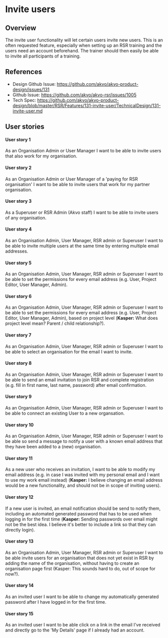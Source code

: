 # Invite users

## Overview
The invite user functionality will let certain users invite new users. This is an often requested feature, especially when setting up an RSR training and the users need an account beforehand. The trainer should then easily be able to invite all participants of a training.

## References
- Design Github Issue: https://github.com/akvo/akvo-product-design/issues/131
- Github Issue: https://github.com/akvo/akvo-rsr/issues/1005
- Tech Spec: https://github.com/akvo/akvo-product-design/blob/master/RSR/Features/131-invite-user/TechnicalDesign/131-invite-user.md

## User stories

#### User story 1
As an Organisation Admin or User Manager I want to be able to invite users that also work for my organisation.

#### User story 2
As an Organisation Admin or User Manager of a 'paying for RSR organisation' I want to be able to invite users that work for my partner organisation.

#### User story 3
As a Superuser or RSR Admin (Akvo staff) I want to be able to invite users of any organisation.

#### User story 4
As an Organisation Admin, User Manager, RSR admin or Superuser I want to be able to invite multiple users at the same time by entering multiple email addresses.

#### User story 5
As an Organisation Admin, User Manager, RSR admin or Superuser I want to be able to set the permissions for every email address (e.g. User, Project Editor, User Manager, Admin).

#### User story 6 
As an Organisation Admin, User Manager, RSR admin or Superuser I want to be able to set the permissions for every email address (e.g. User, Project Editor, User Manager, Admin), based on project level (__Kasper:__ What does project level mean? Parent / child relationship?).

#### User story 7
As an Organisation Admin, User Manager, RSR admin or Superuser I want to be able to select an organisation for the email I want to invite.

#### User story 8
As an Organisation Admin, User Manager, RSR admin or Superuser I want to be able to send an email invitation to join RSR and complete registration (e.g. fill in first name, last name, password) after email confirmation.

#### User story 9
As an Organisation Admin, User Manager, RSR admin or Superuser I want to be able to connect an existing User to a new organsation.

#### User story 10
As an Organisation Admin, User Manager, RSR admin or Superuser I want to be able so send a message to notify a user with a known email address that they have been added to a (new) organisation.

#### User story 11 
As a new user who receives an invitation, I want to be able to modify my email address (e.g. in case I was invited with my personal email and I want to use my work email instead) (__Kasper:__ I believe changing an email address would be a new functionality, and should not be in scope of inviting users).

#### User story 12
If a new user is invited, an email notification should be send to notify them, including an automated generated password that has to be used when logging in for the first time (__Kasper:__ Sending passwords over email might not be the best idea. I believe it's better to include a link so that they can directly login).

#### User story 13
As an Organisation Admin, User Manager, RSR admin or Superuser I want to be able invite users for an organisation that does not yet exist in RSR by adding the name of the organisation, without having to create an organisation page first (Kasper: This sounds hard to do, out of scope for now?).

#### User story 14
As an invited user I want to be able to change my automatically generated password after I have logged in for the first time.

#### User story 15
As an invited user I want to be able click on a link in the email I've received and directly go to the 'My Details' page if I already had an account.
